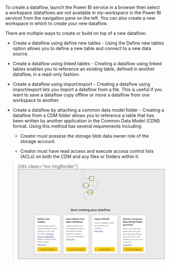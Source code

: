 To create a dataflow, launch the Power BI service in a browser then select a workspace (dataflows are not available in *my-workspace* in the Power BI service) from the navigation pane on the left. You can also create a new workspace in which to create your new dataflow.

There are multiple ways to create or build on top of a new dataflow:

-   Create a dataflow using define new tables - Using the Define new tables option allows you to define a new table and connect to a new data source.

-   Create a dataflow using linked tables - Creating a dataflow using linked tables enables you to reference an existing table, defined in another dataflow, in a read-only fashion.

-   Create a dataflow using import/export - Creating a dataflow using import/export lets you import a dataflow from a file. This is useful if you want to save a dataflow copy offline or move a dataflow from one workspace to another.

-   Create a dataflow by attaching a common data model folder - Creating a dataflow from a CDM folder allows you to reference a table that has been written by another application in the Common Data Model (CDM) format. Using this method has several requirements including:

    -   Creator must possess the storage blob data owner role of the storage account.

    -   Creator must have read access and execute access control lists (ACLs) on both the CDM and any files or folders within it.

> [!div class="mx-imgBorder"]
> [![Screenshot of Power BI admin portal page listing the different options to create a dataflow.](../media/admin-portal.png)](../media/admin-portal.png#lightbox)
